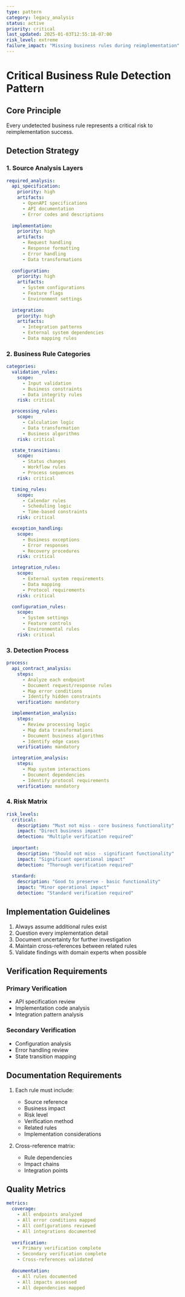 ```yaml
---
type: pattern
category: legacy_analysis
status: active
priority: critical
last_updated: 2025-01-03T12:55:18-07:00
risk_level: extreme
failure_impact: "Missing business rules during reimplementation"
---
```


# Critical Business Rule Detection Pattern

## Core Principle
Every undetected business rule represents a critical risk to reimplementation success.

## Detection Strategy

### 1. Source Analysis Layers
```yaml
required_analysis:
  api_specification:
    priority: high
    artifacts:
      - OpenAPI specifications
      - API documentation
      - Error codes and descriptions
  
  implementation:
    priority: high
    artifacts:
      - Request handling
      - Response formatting
      - Error handling
      - Data transformations
  
  configuration:
    priority: high
    artifacts:
      - System configurations
      - Feature flags
      - Environment settings
  
  integration:
    priority: high
    artifacts:
      - Integration patterns
      - External system dependencies
      - Data mapping rules
```

### 2. Business Rule Categories
```yaml
categories:
  validation_rules:
    scope:
      - Input validation
      - Business constraints
      - Data integrity rules
    risk: critical

  processing_rules:
    scope:
      - Calculation logic
      - Data transformation
      - Business algorithms
    risk: critical

  state_transitions:
    scope:
      - Status changes
      - Workflow rules
      - Process sequences
    risk: critical

  timing_rules:
    scope:
      - Calendar rules
      - Scheduling logic
      - Time-based constraints
    risk: critical

  exception_handling:
    scope:
      - Business exceptions
      - Error responses
      - Recovery procedures
    risk: critical

  integration_rules:
    scope:
      - External system requirements
      - Data mapping
      - Protocol requirements
    risk: critical

  configuration_rules:
    scope:
      - System settings
      - Feature controls
      - Environmental rules
    risk: critical
```

### 3. Detection Process
```yaml
process:
  api_contract_analysis:
    steps:
      - Analyze each endpoint
      - Document request/response rules
      - Map error conditions
      - Identify hidden constraints
    verification: mandatory

  implementation_analysis:
    steps:
      - Review processing logic
      - Map data transformations
      - Document business algorithms
      - Identify edge cases
    verification: mandatory

  integration_analysis:
    steps:
      - Map system interactions
      - Document dependencies
      - Identify protocol requirements
    verification: mandatory
```

### 4. Risk Matrix
```yaml
risk_levels:
  critical:
    description: "Must not miss - core business functionality"
    impact: "Direct business impact"
    detection: "Multiple verification required"
    
  important:
    description: "Should not miss - significant functionality"
    impact: "Significant operational impact"
    detection: "Thorough verification required"
    
  standard:
    description: "Good to preserve - basic functionality"
    impact: "Minor operational impact"
    detection: "Standard verification required"
```

## Implementation Guidelines

1. Always assume additional rules exist
2. Question every implementation detail
3. Document uncertainty for further investigation
4. Maintain cross-references between related rules
5. Validate findings with domain experts when possible

## Verification Requirements

### Primary Verification
- API specification review
- Implementation code analysis
- Integration pattern analysis

### Secondary Verification
- Configuration analysis
- Error handling review
- State transition mapping

## Documentation Requirements

1. Each rule must include:
   - Source reference
   - Business impact
   - Risk level
   - Verification method
   - Related rules
   - Implementation considerations

2. Cross-reference matrix:
   - Rule dependencies
   - Impact chains
   - Integration points

## Quality Metrics

```yaml
metrics:
  coverage:
    - All endpoints analyzed
    - All error conditions mapped
    - All configurations reviewed
    - All integrations documented
    
  verification:
    - Primary verification complete
    - Secondary verification complete
    - Cross-references validated
    
  documentation:
    - All rules documented
    - All impacts assessed
    - All dependencies mapped
```
